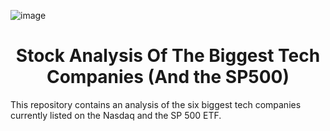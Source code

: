 ![image](https://upload.wikimedia.org/wikipedia/commons/thumb/8/87/NASDAQ_Logo.svg/1200px-NASDAQ_Logo.svg.png)
# <div align='center'>Stock Analysis Of The Biggest Tech Companies (And the SP500)</div>
This repository contains an analysis of the six biggest tech companies currently listed on the Nasdaq and the SP 500 ETF.
